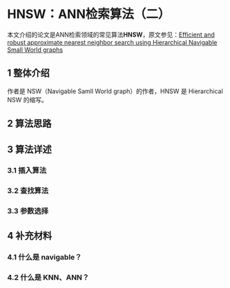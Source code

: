 # HNSW：ANN检索算法（二）

本文介绍的论文是ANN检索领域的常见算法**HNSW**，原文参见：[Efficient and robust approximate nearest neighbor search using Hierarchical Navigable Small World graphs](https://arxiv.org/pdf/1603.09320)

## 1 整体介绍

作者是 NSW（Navigable Samll World graph）的作者，HNSW 是 Hierarchical NSW 的缩写。

## 2 算法思路

## 3 算法详述

### 3.1 插入算法

### 3.2 查找算法

### 3.3 参数选择

## 4 补充材料
### 4.1 什么是 navigable？

### 4.2 什么是 KNN、ANN？